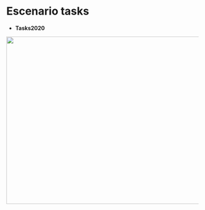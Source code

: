 # Escenario tasks

- **Tasks2020** 
<p align="center">
  <img src="https://github.com/vanttec/vanttec_uv_sim/tree/feature/vtec_u3_sensores/uuv_world/scene.jpeg" width="600" height="440" align="center"/>

</p>
